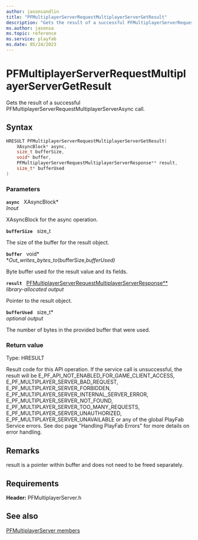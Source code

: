 ```yaml
---
author: jasonsandlin
title: "PFMultiplayerServerRequestMultiplayerServerGetResult"
description: "Gets the result of a successful PFMultiplayerServerRequestMultiplayerServerAsync call."
ms.author: jasonsa
ms.topic: reference
ms.service: playfab
ms.date: 05/24/2023
---
```


# PFMultiplayerServerRequestMultiplayerServerGetResult  

Gets the result of a successful PFMultiplayerServerRequestMultiplayerServerAsync call.  

## Syntax  
  
```cpp
HRESULT PFMultiplayerServerRequestMultiplayerServerGetResult(  
    XAsyncBlock* async,  
    size_t bufferSize,  
    void* buffer,  
    PFMultiplayerServerRequestMultiplayerServerResponse** result,  
    size_t* bufferUsed  
)  
```  
  
### Parameters  
  
**`async`** &nbsp; XAsyncBlock*  
*_Inout_*  
  
XAsyncBlock for the async operation.  
  
**`bufferSize`** &nbsp; size_t  
  
The size of the buffer for the result object.  
  
**`buffer`** &nbsp; void*  
*_Out_writes_bytes_to_(bufferSize,*bufferUsed)*  
  
Byte buffer used for the result value and its fields.  
  
**`result`** &nbsp; [PFMultiplayerServerRequestMultiplayerServerResponse**](../../pfmultiplayerservertypes/structs/pfmultiplayerserverrequestmultiplayerserverresponse.md)  
*library-allocated output*  
  
Pointer to the result object.  
  
**`bufferUsed`** &nbsp; size_t*  
*optional output*  
  
The number of bytes in the provided buffer that were used.  
  
  
### Return value
Type: HRESULT
  
Result code for this API operation. If the service call is unsuccessful, the result will be E_PF_API_NOT_ENABLED_FOR_GAME_CLIENT_ACCESS, E_PF_MULTIPLAYER_SERVER_BAD_REQUEST, E_PF_MULTIPLAYER_SERVER_FORBIDDEN, E_PF_MULTIPLAYER_SERVER_INTERNAL_SERVER_ERROR, E_PF_MULTIPLAYER_SERVER_NOT_FOUND, E_PF_MULTIPLAYER_SERVER_TOO_MANY_REQUESTS, E_PF_MULTIPLAYER_SERVER_UNAUTHORIZED, E_PF_MULTIPLAYER_SERVER_UNAVAILABLE or any of the global PlayFab Service errors. See doc page "Handling PlayFab Errors" for more details on error handling.
  
## Remarks  
  
result is a pointer within buffer and does not need to be freed separately.
  
## Requirements  
  
**Header:** PFMultiplayerServer.h
  
## See also  
[PFMultiplayerServer members](../pfmultiplayerserver_members.md)  

  
  
